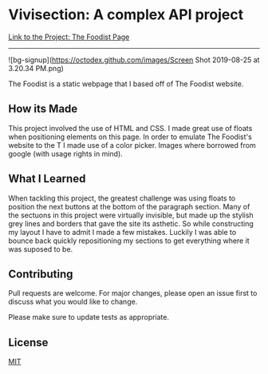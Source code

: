 
# Vivisection: A complex API project
[Link to the Project: The Foodist Page](https://projectvivisection.netlify.com)

___
![bg-signup](https://octodex.github.com/images/Screen Shot 2019-08-25 at 3.20.34 PM.png)

The Foodist is a static webpage that I based off of The Foodist website.

## How its Made
This project involved the use of HTML and CSS. I made great use of floats when positioning elements on this page. In order to emulate The Foodist's website to the T I made use of a color picker. Images where borrowed from google (with usage rights in mind).


## What I Learned
When tackling this project, the greatest challenge was using floats to position the next buttons at the bottom of the paragraph section. Many of the sectuons in this project were virtually invisible, but made up the stylish grey lines and borders that gave the site its asthetic. So while constructing my layout I have to admit I made a few mistakes. Luckily I was able to bounce back quickly repositioning my sections to get everything where it was suposed to be.

## Contributing
Pull requests are welcome. For major changes, please open an issue first to discuss what you would like to change.

Please make sure to update tests as appropriate.

## License
[MIT](https://choosealicense.com/licenses/mit/)
